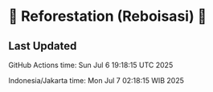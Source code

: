 
# 🌳 Reforestation (Reboisasi) 🌲

## Last Updated

GitHub Actions time: Sun Jul  6 19:18:15 UTC 2025

Indonesia/Jakarta time: Mon Jul  7 02:18:15 WIB 2025
